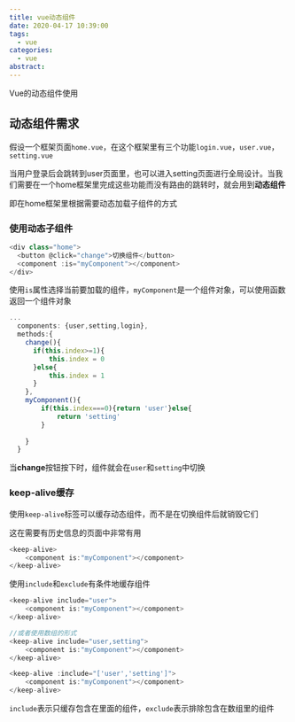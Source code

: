 ```yaml
---
title: vue动态组件
date: 2020-04-17 10:39:00
tags:
  - vue
categories:
  - vue
abstract:
---
```


Vue的动态组件使用

<!--more-->

## 动态组件需求

假设一个框架页面`home.vue`，在这个框架里有三个功能`login.vue`，`user.vue`，`setting.vue`

当用户登录后会跳转到user页面里，也可以进入setting页面进行全局设计。当我们需要在一个home框架里完成这些功能而没有路由的跳转时，就会用到**动态组件**

即在home框架里根据需要动态加载子组件的方式

### 使用动态子组件

```javascript
<div class="home">
  <button @click="change">切换组件</button>
  <component :is="myComponent"></component>
</div>
```

使用`is`属性选择当前要加载的组件，`myComponent`是一个组件对象，可以使用函数返回一个组件对象

```javascript
...
  components: {user,setting,login},
  methods:{
    change(){
      if(this.index>=1){
          this.index = 0
      }else{
          this.index = 1
      }
    },
    myComponent(){
        if(this.index===0){return 'user'}else{
            return 'setting'
        }
         
    }    
  }
```

当**change**按钮按下时，组件就会在`user`和`setting`中切换

### keep-alive缓存

使用`keep-alive`标签可以缓存动态组件，而不是在切换组件后就销毁它们

这在需要有历史信息的页面中非常有用

```javascript
<keep-alive>
    <component is:"myComponent"></component>
</keep-alive>
```

使用`include`和`exclude`有条件地缓存组件

```javascript
<keep-alive include="user">
    <component is:"myComponent"></component>
</keep-alive>

//或者使用数组的形式
<keep-alive include="user,setting">
    <component is:"myComponent"></component>
</keep-alive>

<keep-alive :include="['user','setting']">
    <component is:"myComponent"></component>
</keep-alive>
```

`include`表示只缓存包含在里面的组件，`exclude`表示排除包含在数组里的组件

